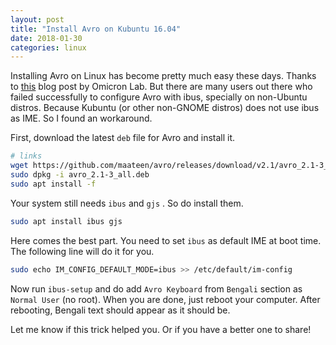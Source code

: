 ```yaml
---
layout: post
title: "Install Avro on Kubuntu 16.04"
date: 2018-01-30
categories: linux
---
```

Installing Avro on Linux has become pretty much easy these days. Thanks to [this](http://linux.omicronlab.com/ubuntu_14.04.html) blog post by Omicron Lab. But there are many users out there who failed successfully to configure Avro with ibus, specially on non-Ubuntu distros. Because Kubuntu (or other non-GNOME distros) does not use ibus as IME. So I found an workaround.

First, download the latest `deb` file for Avro and install it.

```bash
# links
wget https://github.com/maateen/avro/releases/download/v2.1/avro_2.1-3_all.deb
sudo dpkg -i avro_2.1-3_all.deb
sudo apt install -f
```

Your system still needs `ibus` and `gjs` . So do install them.

```bash
sudo apt install ibus gjs
```

Here comes the best part. You need to set `ibus` as default IME at boot time. The following line will do it for you.

```bash
sudo echo IM_CONFIG_DEFAULT_MODE=ibus >> /etc/default/im-config
```

Now run `ibus-setup` and do add `Avro Keyboard` from `Bengali` section as `Normal User` (no root). When you are done, just reboot your computer. After rebooting, Bengali text should appear as it should be.

Let me know if this trick helped you. Or if you have a better one to share!
